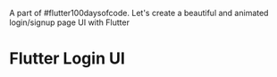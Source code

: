 A part of #flutter100daysofcode. Let's create a beautiful and animated login/signup page UI with Flutter
# Flutter Login UI



